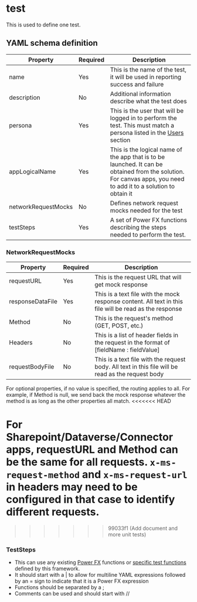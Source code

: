 # test

This is used to define one test.

## YAML schema definition

| Property | Required | Description |
| -- | -- | -- |
| name | Yes | This is the name of the test, it will be used in reporting success and failure |
| description | No | Additional information describe what the test does |
| persona | Yes | This is the user that will be logged in to perform the test. This must match a persona listed in the [Users](./Users.md) section | 
| appLogicalName | Yes | This is the logical name of the app that is to be launched. It can be obtained from the solution. For canvas apps, you need to add it to a solution to obtain it |
| networkRequestMocks | No | Defines network request mocks needed for the test |
| testSteps | Yes | A set of Power FX functions describing the steps needed to perform the test. 

### NetworkRequestMocks

| Property | Required | Description |
| -- | -- | -- |
| requestURL | Yes | This is the request URL that will get mock response |
| responseDataFile | Yes | This is a text file with the mock response content. All text in this file will be read as the response |
| Method | No | This is the request's method (GET, POST, etc.) |
| Headers | No | This is a list of header fields in the request in the format of [fieldName : fieldValue] |
| requestBodyFile | No | This is a text file with the request body. All text in this file will be read as the request body |

For optional properties, if no value is specified, the routing applies to all. For example, if Method is null, we send back the mock response whatever the method is as long as the other properties all match.
<<<<<<< HEAD

For Sharepoint/Dataverse/Connector apps, requestURL and Method can be the same for all requests. `x-ms-request-method` and `x-ms-request-url` in  headers may need to be configured in that case to identify different requests.
=======
>>>>>>> 99033f1 (Add document and more unit tests)
### TestSteps

- This can use any existing [Power FX](https://docs.microsoft.com/en-us/power-platform/power-fx/overview) functions or [specific test functions](../PowerFX/README.md) defined by this framework.
- It should start with a | to allow for multiline YAML expressions followed by an = sign to indicate that it is a Power FX expression
- Functions should be separated by a ;
- Comments can be used and should start with //
